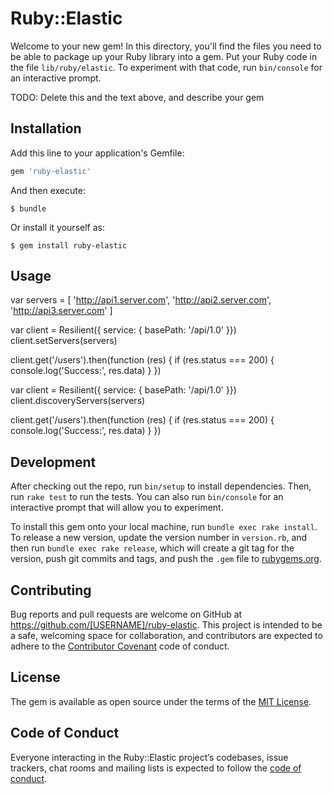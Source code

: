 # Ruby::Elastic

Welcome to your new gem! In this directory, you'll find the files you need to be able to package up your Ruby library into a gem. Put your Ruby code in the file `lib/ruby/elastic`. To experiment with that code, run `bin/console` for an interactive prompt.

TODO: Delete this and the text above, and describe your gem

## Installation

Add this line to your application's Gemfile:

```ruby
gem 'ruby-elastic'
```

And then execute:

    $ bundle

Or install it yourself as:

    $ gem install ruby-elastic

## Usage

var servers = [
  'http://api1.server.com',
  'http://api2.server.com',
  'http://api3.server.com'
]

var client = Resilient({ service: { basePath: '/api/1.0' }})
client.setServers(servers)

client.get('/users').then(function (res) {
  if (res.status === 200) {
    console.log('Success:', res.data)
  }
})



var client = Resilient({ service: { basePath: '/api/1.0' }})
client.discoveryServers(servers)

client.get('/users').then(function (res) {
  if (res.status === 200) {
    console.log('Success:', res.data)
  }
})

## Development

After checking out the repo, run `bin/setup` to install dependencies. Then, run `rake test` to run the tests. You can also run `bin/console` for an interactive prompt that will allow you to experiment.

To install this gem onto your local machine, run `bundle exec rake install`. To release a new version, update the version number in `version.rb`, and then run `bundle exec rake release`, which will create a git tag for the version, push git commits and tags, and push the `.gem` file to [rubygems.org](https://rubygems.org).

## Contributing

Bug reports and pull requests are welcome on GitHub at https://github.com/[USERNAME]/ruby-elastic. This project is intended to be a safe, welcoming space for collaboration, and contributors are expected to adhere to the [Contributor Covenant](http://contributor-covenant.org) code of conduct.

## License

The gem is available as open source under the terms of the [MIT License](https://opensource.org/licenses/MIT).

## Code of Conduct

Everyone interacting in the Ruby::Elastic project’s codebases, issue trackers, chat rooms and mailing lists is expected to follow the [code of conduct](https://github.com/[USERNAME]/ruby-elastic/blob/master/CODE_OF_CONDUCT.md).

